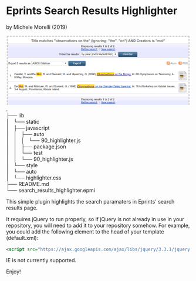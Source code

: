 # Eprints Search Results Highlighter #
by Michele Morelli (2019)

![Eprints Search Results Highlighter](img/search_highlighter.png)
.  
├── lib  
│   └── static  
│       ├── javascript  
│       │   ├── auto  
│       │   │   └── 90_highlighter.js  
│       │   ├── package.json  
│       │   └── test  
│       │       └── 90_highlighter.js  
│       └── style  
│           └── auto  
│               └── highlighter.css  
├── README.md  
└── search_results_highlighter.epmi 


This simple plugin highlights the search paramaters in Eprints' search results page.

It requires jQuery to run properly, so if jQuery is not already in use in 
your repository, you will need to add it to your repository somehow. 
For example, you could add the following element to the head of your 
template (default.xml):

```xml
<script src="https://ajax.googleapis.com/ajax/libs/jquery/3.3.1/jquery.min.js"></script>
```
IE is not currently supported.


Enjoy!
